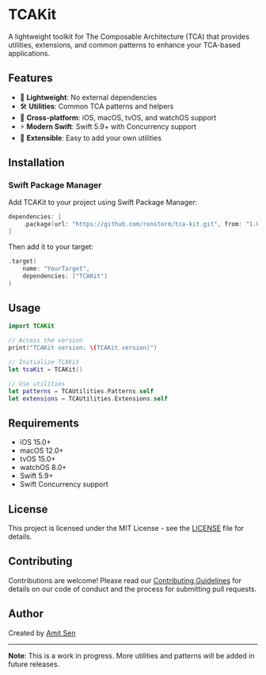 # TCAKit

A lightweight toolkit for The Composable Architecture (TCA) that provides utilities, extensions, and common patterns to enhance your TCA-based applications.

## Features

- 🚀 **Lightweight**: No external dependencies
- 🛠️ **Utilities**: Common TCA patterns and helpers
- 📱 **Cross-platform**: iOS, macOS, tvOS, and watchOS support
- ⚡ **Modern Swift**: Swift 5.9+ with Concurrency support
- 🔧 **Extensible**: Easy to add your own utilities

## Installation

### Swift Package Manager

Add TCAKit to your project using Swift Package Manager:

```swift
dependencies: [
    .package(url: "https://github.com/ronstorm/tca-kit.git", from: "1.0.0")
]
```

Then add it to your target:

```swift
.target(
    name: "YourTarget",
    dependencies: ["TCAKit"]
)
```

## Usage

```swift
import TCAKit

// Access the version
print("TCAKit version: \(TCAKit.version)")

// Initialize TCAKit
let tcaKit = TCAKit()

// Use utilities
let patterns = TCAUtilities.Patterns.self
let extensions = TCAUtilities.Extensions.self
```

## Requirements

- iOS 15.0+
- macOS 12.0+
- tvOS 15.0+
- watchOS 8.0+
- Swift 5.9+
- Swift Concurrency support

## License

This project is licensed under the MIT License - see the [LICENSE](LICENSE) file for details.

## Contributing

Contributions are welcome! Please read our [Contributing Guidelines](CONTRIBUTING.md) for details on our code of conduct and the process for submitting pull requests.

## Author

Created by [Amit Sen](https://github.com/ronstorm)

---

**Note**: This is a work in progress. More utilities and patterns will be added in future releases.
